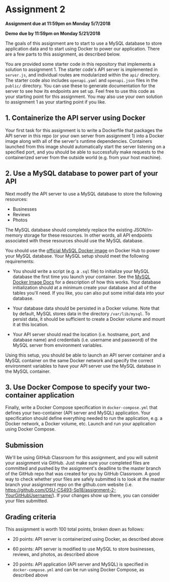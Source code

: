 # Assignment 2

**Assignment due at 11:59pm on Monday 5/7/2018**

**Demo due by 11:59pm on Monday 5/21/2018**

The goals of this assignment are to start to use a MySQL database to store application data and to start using Docker to power our application.  There are a few parts to this assignment, as described below.

You are provided some starter code in this repository that implements a solution to assignment 1.  The starter code's API server is implemented in `server.js`, and individual routes are modularized within the `api/` directory.  The starter code also includes `openapi.yaml` and `openapi.json` files in the `public/` directory.  You can use these to generate documentation for the server to see how its endpoints are set up.  Feel free to use this code as your starting point for this assignment.  You may also use your own solution to assignment 1 as your starting point if you like.

## 1. Containerize the API server using Docker

Your first task for this assignment is to write a Dockerfile that packages the API server in this repo (or your own server from assignment 1) into a Docker image along with all of the server's runtime dependencies.  Containers launched from this image should automatically start the server listening on a specified port, and you should be able to successfully make requests to the containerized server from the outside world (e.g. from your host machine).

## 2. Use a MySQL database to power part of your API

Next modify the API server to use a MySQL database to store the following resources:
  * Businesses
  * Reviews
  * Photos

The MySQL database should completely replace the existing JSON/in-memory storage for these resources.  In other words, all API endpoints associated with these resources should use the MySQL database.

You should use the [official MySQL Docker image](https://hub.docker.com/_/mysql/) on Docker Hub to power your MySQL database.  Your MySQL setup should meet the following requirements:

  * You should write a script (e.g. a `.sql` file) to initialize your MySQL database the first time you launch your container.  See the [MySQL Docker Image Docs](https://docs.docker.com/samples/library/mysql/#initializing-a-fresh-instance) for a description of how this works.  Your database initialization should at a minimum create your database and all of the tables you'll need.  If you like, you can also put some initial data into your database.

  * Your database data should be persisted in a Docker volume.  Note that by default, MySQL stores data in the directory `/var/lib/mysql`.  To persist data, it should be sufficient to create a Docker volume and mount it at this location.

  * Your API server should read the location (i.e. hostname, port, and database name) and credentials (i.e. username and password) of the MySQL server from environment variables.

Using this setup, you should be able to launch an API server container and a MySQL container on the same Docker network and  specify the correct environment variables to have your API server use the MySQL database in the MySQL container.

## 3. Use Docker Compose to specify your two-container application

Finally, write a Docker Compose specification in `docker-compose.yml` that defines your two-container (API server and MySQL) application.  Your specification should define everything needed to run the application, e.g. a Docker network, a Docker volume, etc.  Launch and run your application using Docker Compose.

## Submission

We'll be using GitHub Classroom for this assignment, and you will submit your assignment via GitHub.  Just make sure your completed files are committed and pushed by the assignment's deadline to the master branch of the GitHub repo that was created for you by GitHub Classroom.  A good way to check whether your files are safely submitted is to look at the master branch your assignment repo on the github.com website (i.e. https://github.com/OSU-CS493-Sp18/assignment-2-YourGitHubUsername/). If your changes show up there, you can consider your files submitted.

## Grading criteria

This assignment is worth 100 total points, broken down as follows:

* 20 points: API server is containerized using Docker, as described above

* 60 points: API server is modified to use MySQL to store businesses, reviews, and photos, as described above

* 20 points: API application (API server and MySQL) is specified in `docker-compose.yml` and can be run using Docker Compose, as described above
